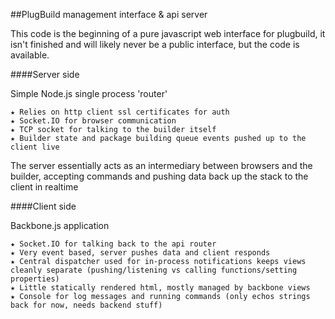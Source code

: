 ##PlugBuild management interface & api server

This code is the beginning of a pure javascript web interface for plugbuild, it isn't finished and will likely never be a public interface, but the code is available.

####Server side

Simple Node.js single process 'router'
	
	★ Relies on http client ssl certificates for auth
	★ Socket.IO for browser communication
	★ TCP socket for talking to the builder itself
	★ Builder state and package building queue events pushed up to the client live

The server essentially acts as an intermediary between browsers and the builder, accepting commands and pushing data back up the stack to the client in realtime

        


####Client side

Backbone.js application

	★ Socket.IO for talking back to the api router
	★ Very event based, server pushes data and client responds
	★ Central dispatcher used for in-process notifications keeps views cleanly separate (pushing/listening vs calling functions/setting properties)    
	★ Little statically rendered html, mostly managed by backbone views
	★ Console for log messages and running commands (only echos strings back for now, needs backend stuff) 
